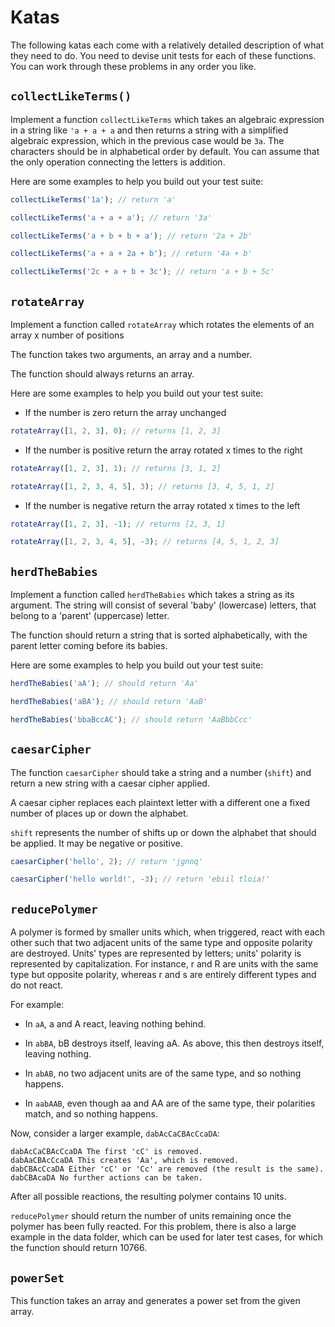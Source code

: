 # Katas

The following katas each come with a relatively detailed description of what they need to do. You need to devise unit tests for each of these functions. You can work through these problems in any order you like.

## `collectLikeTerms()`

Implement a function `collectLikeTerms` which takes an algebraic expression in a string like `'a + a + a` and then returns a string with a simplified algebraic expression, which in the previous case would be `3a`. The characters should be in alphabetical order by default. You can assume that the only operation connecting the letters is addition.

Here are some examples to help you build out your test suite:

```js
collectLikeTerms('1a'); // return 'a'
```

```js
collectLikeTerms('a + a + a'); // return '3a'
```

```js
collectLikeTerms('a + b + b + a'); // return '2a + 2b'
```

```js
collectLikeTerms('a + a + 2a + b'); // return '4a + b'
```

```js
collectLikeTerms('2c + a + b + 3c'); // return 'a + b + 5c'
```

## `rotateArray`

Implement a function called `rotateArray` which rotates the elements of an array x number of positions

The function takes two arguments, an array and a number.

The function should always returns an array.

Here are some examples to help you build out your test suite:

- If the number is zero return the array unchanged

```js
rotateArray([1, 2, 3], 0); // returns [1, 2, 3]
```

- If the number is positive return the array rotated x times to the right

```js
rotateArray([1, 2, 3], 1); // returns [3, 1, 2]

rotateArray([1, 2, 3, 4, 5], 3); // returns [3, 4, 5, 1, 2]
```

- If the number is negative return the array rotated x times to the left

```js
rotateArray([1, 2, 3], -1); // returns [2, 3, 1]

rotateArray([1, 2, 3, 4, 5], -3); // returns [4, 5, 1, 2, 3]
```

## `herdTheBabies`

Implement a function called `herdTheBabies` which takes a string as its argument. The string will consist of several 'baby' (lowercase) letters, that belong to a 'parent' (uppercase) letter.

The function should return a string that is sorted alphabetically, with the parent letter coming before its babies.

Here are some examples to help you build out your test suite:

```js
herdTheBabies('aA'); // should return 'Aa'
```

```js
herdTheBabies('aBA'); // should return 'AaB'
```

```js
herdTheBabies('bbaBccAC'); // should return 'AaBbbCcc'
```

## `caesarCipher`

The function `caesarCipher` should take a string and a number (`shift`) and return a new string with a caesar cipher applied.

A caesar cipher replaces each plaintext letter with a different one a fixed number of places up or down the alphabet.

`shift` represents the number of shifts up or down the alphabet that should be applied. It may be negative or positive.

```js
caesarCipher('hello', 2); // return 'jgnnq'

caesarCipher('hello world!', -3); // return 'ebiil tloia!'
```

## `reducePolymer`

A polymer is formed by smaller units which, when triggered, react with each other such that two adjacent units of the same type and opposite polarity are destroyed. Units' types are represented by letters; units' polarity is represented by capitalization. For instance, r and R are units with the same type but opposite polarity, whereas r and s are entirely different types and do not react.

For example:

- In `aA`, a and A react, leaving nothing behind.

- In `abBA`, bB destroys itself, leaving aA. As above, this then destroys itself, leaving nothing.

- In `abAB`, no two adjacent units are of the same type, and so nothing happens.

- In `aabAAB`, even though aa and AA are of the same type, their polarities match, and so nothing happens.

Now, consider a larger example, `dabAcCaCBAcCcaDA`:

```raw
dabAcCaCBAcCcaDA The first 'cC' is removed.
dabAaCBAcCcaDA This creates 'Aa', which is removed.
dabCBAcCcaDA Either 'cC' or 'Cc' are removed (the result is the same).
dabCBAcaDA No further actions can be taken.
```

After all possible reactions, the resulting polymer contains 10 units.

`reducePolymer` should return the number of units remaining once the polymer has been fully reacted. For this problem, there is also a large example in the data folder, which can be used for later test cases, for which the function should return 10766.

## `powerSet`

This function takes an array and generates a power set from the given array.
